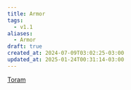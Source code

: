 ```yaml
---
title: Armor
tags:
  - v1.1
aliases:
  - Armor
draft: true
created_at: 2024-07-09T03:02:25-03:00
updated_at: 2025-01-24T00:31:14-03:00
---
```


[Toram](content/entrada/2024/07/26/Toram.md)